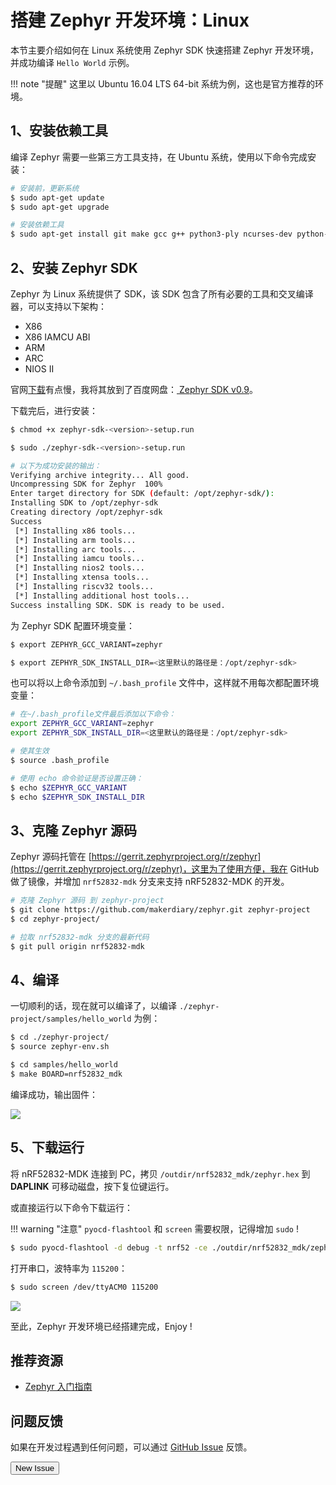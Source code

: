 # 搭建 Zephyr 开发环境：Linux

本节主要介绍如何在 Linux 系统使用 Zephyr SDK 快速搭建 Zephyr 开发环境，并成功编译 `Hello World` 示例。

!!! note "提醒"
    这里以 Ubuntu 16.04 LTS 64-bit 系统为例，这也是官方推荐的环境。


## 1、安装依赖工具
编译 Zephyr 需要一些第三方工具支持，在 Ubuntu 系统，使用以下命令完成安装：

``` sh
# 安装前，更新系统
$ sudo apt-get update
$ sudo apt-get upgrade

# 安装依赖工具
$ sudo apt-get install git make gcc g++ python3-ply ncurses-dev python-yaml python2 dfu-util

```

## 2、安装 Zephyr SDK
Zephyr 为 Linux 系统提供了 SDK，该 SDK 包含了所有必要的工具和交叉编译器，可以支持以下架构：

* X86
* X86 IAMCU ABI
* ARM
* ARC
* NIOS II

官网[下载](https://www.zephyrproject.org/downloads/tools)有点慢，我将其放到了百度网盘：[
Zephyr SDK v0.9](https://pan.baidu.com/s/1gfaGiXl)。

下载完后，进行安装：

``` sh
$ chmod +x zephyr-sdk-<version>-setup.run

$ sudo ./zephyr-sdk-<version>-setup.run

# 以下为成功安装的输出：
Verifying archive integrity... All good.
Uncompressing SDK for Zephyr  100%  
Enter target directory for SDK (default: /opt/zephyr-sdk/): 
Installing SDK to /opt/zephyr-sdk
Creating directory /opt/zephyr-sdk
Success
 [*] Installing x86 tools... 
 [*] Installing arm tools... 
 [*] Installing arc tools... 
 [*] Installing iamcu tools... 
 [*] Installing nios2 tools... 
 [*] Installing xtensa tools... 
 [*] Installing riscv32 tools... 
 [*] Installing additional host tools... 
Success installing SDK. SDK is ready to be used.
```

为 Zephyr SDK 配置环境变量：

``` sh
$ export ZEPHYR_GCC_VARIANT=zephyr

$ export ZEPHYR_SDK_INSTALL_DIR=<这里默认的路径是：/opt/zephyr-sdk>
```

也可以将以上命令添加到 `~/.bash_profile` 文件中，这样就不用每次都配置环境变量：

``` sh
# 在~/.bash_profile文件最后添加以下命令：
export ZEPHYR_GCC_VARIANT=zephyr
export ZEPHYR_SDK_INSTALL_DIR=<这里默认的路径是：/opt/zephyr-sdk>

# 使其生效
$ source .bash_profile

# 使用 echo 命令验证是否设置正确：
$ echo $ZEPHYR_GCC_VARIANT
$ echo $ZEPHYR_SDK_INSTALL_DIR
```


## 3、克隆 Zephyr 源码

Zephyr 源码托管在 [https://gerrit.zephyrproject.org/r/zephyr](https://gerrit.zephyrproject.org/r/zephyr)，这里为了使用方便，我在 GitHub 做了镜像，并增加 `nrf52832-mdk` 分支来支持 nRF52832-MDK 的开发。

``` sh
# 克隆 Zephyr 源码 到 zephyr-project
$ git clone https://github.com/makerdiary/zephyr.git zephyr-project
$ cd zephyr-project/

# 拉取 nrf52832-mdk 分支的最新代码
$ git pull origin nrf52832-mdk
```

## 4、编译

一切顺利的话，现在就可以编译了，以编译 `./zephyr-project/samples/hello_world` 为例：

``` sh
$ cd ./zephyr-project/
$ source zephyr-env.sh

$ cd samples/hello_world
$ make BOARD=nrf52832_mdk

```

编译成功，输出固件：

![](https://img.makerdiary.co/wiki/nrf52832mdk/compile-zephyr-helloworld-linux.png)


## 5、下载运行

将 nRF52832-MDK 连接到 PC，拷贝 `/outdir/nrf52832_mdk/zephyr.hex` 到 **DAPLINK** 可移动磁盘，按下复位键运行。

或直接运行以下命令下载运行：

!!! warning "注意"
    `pyocd-flashtool` 和 `screen` 需要权限，记得增加 `sudo` !

``` sh
$ sudo pyocd-flashtool -d debug -t nrf52 -ce ./outdir/nrf52832_mdk/zephyr.hex

```

打开串口，波特率为 `115200`：

``` sh
$ sudo screen /dev/ttyACM0 115200
```

![](https://img.makerdiary.co/wiki/nrf52832mdk/zephyr-print-helloworld-linux.png)


至此，Zephyr 开发环境已经搭建完成，Enjoy !

## 推荐资源

* [Zephyr 入门指南](https://www.zephyrproject.org/doc/getting_started/getting_started.html)

## 问题反馈

如果在开发过程遇到任何问题，可以通过 [GitHub Issue](https://github.com/makerdiary/nrf52832-mdk/issues) 反馈。

<a href="https://github.com/makerdiary/nrf52832-mdk/issues/new"><button data-md-color-primary="green">New Issue</button></a>


